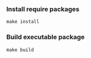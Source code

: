 ### Install require packages
```shell
make install
```


### Build executable package
```shell
make build
```